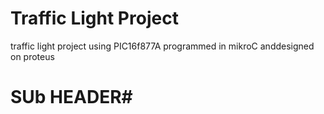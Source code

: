# Traffic Light Project #
traffic light project using PIC16f877A programmed in mikroC anddesigned on proteus 
# SUb HEADER#